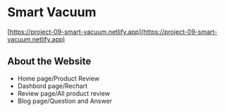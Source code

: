 # Smart Vacuum
[https://project-09-smart-vacuum.netlify.app](https://project-09-smart-vacuum.netlify.app)

## About the Website
- Home page/Product Review
- Dashbord page/Rechart
- Review page/All product review
- Blog page/Question and Answer

